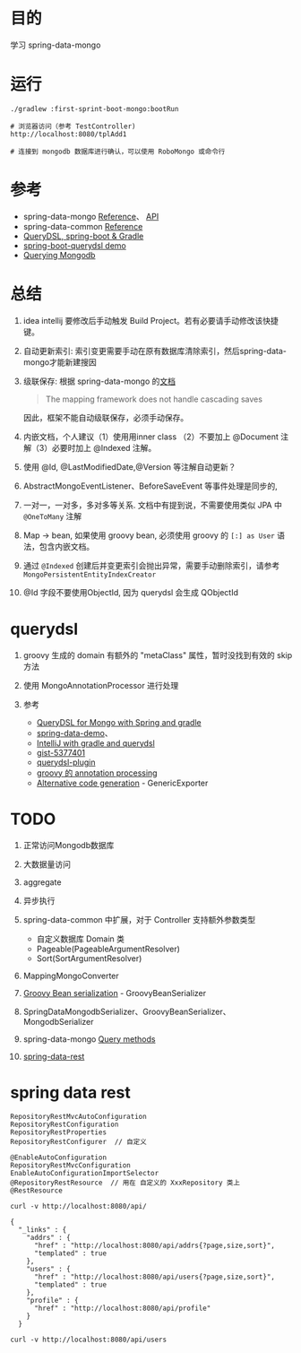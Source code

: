 

# 目的
学习 spring-data-mongo


# 运行

```
./gradlew :first-sprint-boot-mongo:bootRun

# 浏览器访问（参考 TestController)
http://localhost:8080/tplAdd1

# 连接到 mongodb 数据库进行确认，可以使用 RoboMongo 或命令行
```

# 参考
* spring-data-mongo [Reference](http://docs.spring.io/spring-data/data-mongo/docs/1.10.0.RELEASE/reference/html/#repositories.create-instances)、
 [API](http://docs.spring.io/spring-data/data-mongo/docs/1.10.0.RELEASE/api/index.html?org/springframework/data/mongodb/core/MongoTemplate.html)
* spring-data-common [Reference](http://docs.spring.io/spring-data/commons/docs/current/reference/html/)
* [QueryDSL, spring-boot & Gradle](http://stackoverflow.com/questions/22773639/querydsl-spring-boot-gradle)
* [spring-boot-querydsl demo](https://github.com/mariuszs/spring-boot-querydsl/blob/master/build.gradle)
* [Querying Mongodb](http://www.querydsl.com/static/querydsl/latest/reference/html/ch02s07.html#d0e1737)

# 总结
1. idea intellij 要修改后手动触发 Build Project。若有必要请手动修改该快捷键。
1. 自动更新索引:  索引变更需要手动在原有数据库清除索引，然后spring-data-mongo才能新建搜因
1. 级联保存: 根据 spring-data-mongo 的[文档](http://docs.spring.io/spring-data/data-mongo/docs/1.10.1.RELEASE/reference/html/#mapping-usage-references)

    > The mapping framework does not handle cascading saves

   因此，框架不能自动级联保存，必须手动保存。

1. 内嵌文档，个人建议（1）使用用inner class （2）不要加上 @Document 注解（3）必要时加上 @Indexed 注解。
1. 使用 @Id, @LastModifiedDate,@Version 等注解自动更新？ 
1.  AbstractMongoEventListener、BeforeSaveEvent 等事件处理是同步的, 
1. 一对一，一对多，多对多等关系. 文档中有提到说，不需要使用类似 JPA 中 `@OneToMany` 注解
1. Map -> bean, 如果使用 groovy bean, 必须使用 groovy 的  `[:] as User` 语法，包含内嵌文档。
1. 通过 `@Indexed` 创建后并变更索引会抛出异常，需要手动删除索引，请参考 `MongoPersistentEntityIndexCreator`
1. @Id 字段不要使用ObjectId, 因为 querydsl 会生成 QObjectId


# querydsl
1. groovy 生成的 domain 有额外的 "metaClass" 属性，暂时没找到有效的 skip 方法
1. 使用 MongoAnnotationProcessor 进行处理
1. 参考

    * [QueryDSL for Mongo with Spring and gradle](http://stackoverflow.com/questions/22564178/querydsl-for-mongo-with-spring-and-gradle)
    * [spring-data-demo](https://github.com/corneil/spring-data-demo)、
    * [IntelliJ with gradle and querydsl](http://stackoverflow.com/questions/29689971/intellij-with-gradle-and-querydsl)
    * [gist-5377401](https://gist.github.com/EdwardBeckett/5377401)
    * [querydsl-plugin](https://github.com/ewerk/gradle-plugins/tree/master/querydsl-plugin)
    * [groovy 的 annotation processing](https://docs.gradle.org/2.4-rc-1/release-notes.html?_ga=1.15443582.930750960.1480575237#support-for-%E2%80%9Cannotation-processing%E2%80%9D-of-groovy-code)
    * [Alternative code generation](http://www.querydsl.com/static/querydsl/2.7.3/reference/html/ch03s02.html) - GenericExporter

# TODO
1. 正常访问Mongodb数据库
1. 大数据量访问
1. aggregate

1. 异步执行
1. spring-data-common 中扩展，对于 Controller 支持额外参数类型
    * 自定义数据库 Domain 类
    * Pageable(PageableArgumentResolver)
    * Sort(SortArgumentResolver)

1. MappingMongoConverter
1. [Groovy Bean serialization](https://github.com/querydsl/querydsl/issues/112) - GroovyBeanSerializer
1. SpringDataMongodbSerializer、GroovyBeanSerializer、MongodbSerializer

1. spring-data-mongo [Query methods](http://docs.spring.io/spring-data/data-mongo/docs/1.10.1.RELEASE/reference/html/#mongodb.repositories.queries)
1. [spring-data-rest](http://docs.spring.io/spring-data/rest/docs/2.6.4.RELEASE/reference/html/#getting-started.configuration)

# spring data rest

```text
RepositoryRestMvcAutoConfiguration
RepositoryRestConfiguration
RepositoryRestProperties
RepositoryRestConfigurer  // 自定义 

@EnableAutoConfiguration
RepositoryRestMvcConfiguration
EnableAutoConfigurationImportSelector
@RepositoryRestResource  // 用在 自定义的 XxxRepository 类上
@RestResource

curl -v http://localhost:8080/api/

{
  "_links" : {
    "addrs" : {
      "href" : "http://localhost:8080/api/addrs{?page,size,sort}",
      "templated" : true
    },
    "users" : {
      "href" : "http://localhost:8080/api/users{?page,size,sort}",
      "templated" : true
    },
    "profile" : {
      "href" : "http://localhost:8080/api/profile"
    }
  }

curl -v http://localhost:8080/api/users

```



